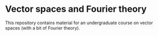 # Vector spaces and Fourier theory

This repository contains material for an undergraduate course on vector spaces (with a bit of Fourier theory).  
